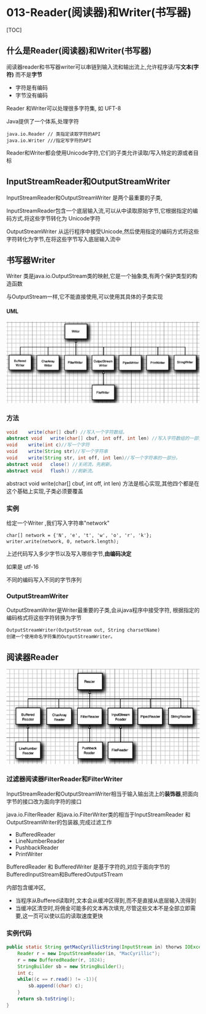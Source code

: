 # 013-Reader(阅读器)和Writer(书写器)

[TOC]

## 什么是Reader(阅读器)和Writer(书写器)

阅读器reader和书写器writer可以串链到输入流和输出流上,允许程序读/写**文本(字符)** 而不是**字节**

- 字符是有编码
- 字节没有编码

Reader 和Writer可以处理很多字符集, 如 UFT-8

Java提供了一个体系,处理字符

```
java.io.Reader // 类指定读取字符的API
java.io.Writer ///指定写字符的API
```

Reader和Writer都会使用Unicode字符,它们的子类允许读取/写入特定的源或者目标

## InputStreamReader和OutputStreamWriter

InputStreamReader和OutputStreamWriter 是两个最重要的子类, 

InputStreamReader包含一个底层输入流,可以从中读取原始字节,它根据指定的编码方式,将这些字节转化为 Unicode字符

OutputStreamWriter 从运行程序中接受Unicode,然后使用指定的编码方式将这些字符转化为字节,在将这些字节写入底层输入流中

## 书写器Writer

Writer 类是java.io.OutputStream类的映射,它是一个抽象类,有两个保护类型的构造函数

与OutputStream一样,它不能直接使用,可以使用其具体的子类实现

#### UML

![image-20201220112055047](../../../assets/image-20201220112055047.png)

### 方法

```java
void	write(char[] cbuf) //写入一个字符数组。
abstract void	write(char[] cbuf, int off, int len) //写入字符数组的一部分。
void	write(int c)//写一个字符
void	write(String str)//写一个字符串
void	write(String str, int off, int len)//写一个字符串的一部分。
abstract void	close() //关闭流，先刷新。
abstract void	flush() //刷新流。
```

abstract void	write(char[] cbuf, int off, int len) 方法是核心实现,其他四个都是在这个基础上实现,子类必须要覆盖

### 实例

给定一个Writer ,我们写入字符串"network"

```
char[] network = {'N', 'e', 't', 'w', 'o', 'r', 'k'};
writer.write(network, 0, network.length);
```

上述代码写入多少字节以及写入哪些字节,**由编码决定**

如果是 utf-16

不同的编码写入不同的字节序列

### OutputStreamWriter

OutputStreamWriter是Writer最重要的子类,会从java程序中接受字符, 根据指定的编码格式将这些字符转换为字节

```
OutputStreamWriter(OutputStream out, String charsetName)
创建一个使用命名字符集的OutputStreamWriter。
```

## 阅读器Reader





![image-20201220112023237](../../../assets/image-20201220112023237.png)



### 过滤器阅读器FilterReader和FilterWriter

InputStreamReader和OutputStreamWriter相当于输入输出流上的**装饰器**,把面向字节的接口改为面向字符的接口

java.io.FilterReader 和java.io.FilterWriter类的相当于InputStreamReader 和OutputStreamWriter的包装器,完成过滤工作

- BufferedReader
- LineNumberReader
- PushbackReader
- PrintWriter

BufferedReader 和 BufferedWriter 是基于字符的,对应于面向字节的 BufferedInputStream和BufferedOutputSTream

内部包含缓冲区,

- 当程序从Buffered读取时,文本会从缓冲区得到,而不是直接从底层输入流得到
- 当缓冲区清空时,将佣金可能多的文本再次填充,尽管这些文本不是全部立即需要,这一页可以使以后的读取速度更快

### 实例代码

```java
public static String getMacCyrillicString(InputStream in) thorws IOException{
	Reader r = new InputStreamReader(in, "MacCyrillic");
	r = new BufferedReader(r, 1024);
	StringBuilder sb = new StringBuilder();
	int c;
	while((c == r.read() != -1)){
		sb.append((char) c);
	}
	return sb.toString();
}
```



